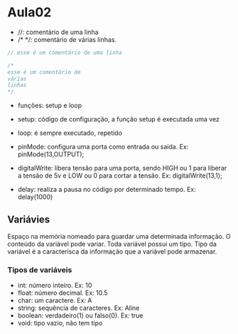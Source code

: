 # Aula02
- //: comentário de uma linha
- /* */: comentário de várias linhas.
```c
// esse é um comentário de uma linha

/*
esse é um comentário de 
várias 
linhas
*/
```

- funções: setup e loop
- setup: código de configuração, a função setup é executada uma vez
- loop: é sempre executado, repetido

- pinMode: configura uma porta como entrada ou saída. Ex: pinMode(13,OUTPUT);
- digitalWrite: libera tensão para uma porta, sendo HIGH ou 1 para liberar a tensão de 5v e LOW ou 0 para cortar a tensão. Ex: digitalWrite(13,1);
- delay: realiza a pausa no código por determinado tempo. Ex: delay(1000)


## Variávies
Espaço na memória nomeado para guardar uma determinada informação.
O conteúdo da variável pode variar. 
Toda variável possui um tipo. Tipo da variável é a caracterísca da informação que a variável pode armazenar.

### Tipos de variáveis
- int: número inteiro. Ex: 10
- float: número decimal. Ex: 10.5
- char: um caractere. Ex: A
- string: sequência de caracteres. Ex: Aline
- boolean: verdadeiro(1) ou falso(0). Ex: true
- void: tipo vazio, não tem tipo